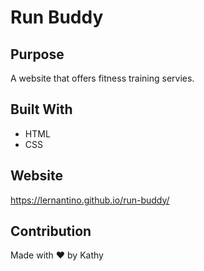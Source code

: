 # Run Buddy

## Purpose
A website that offers fitness training servies.

## Built With
* HTML
* CSS

## Website
https://lernantino.github.io/run-buddy/

## Contribution
Made with ❤️ by Kathy
